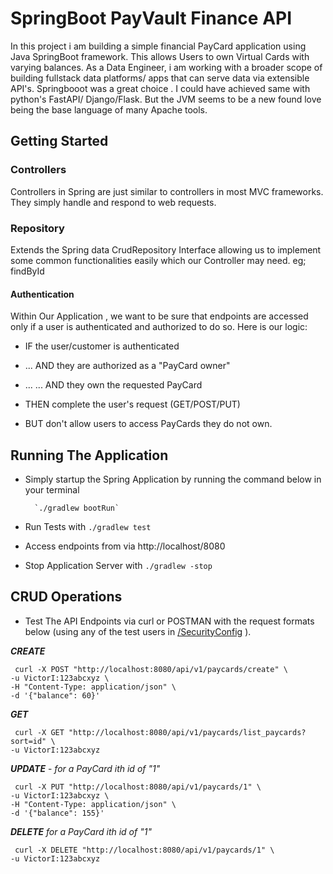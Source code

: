 # SpringBoot PayVault Finance API

In this project i am building a simple financial PayCard application using Java SpringBoot framework. This allows Users to own Virtual Cards with varying balances.
As a Data Engineer, i am working with a broader scope of building fullstack data platforms/ apps that can serve data via extensible API's. Springbooot was a great choice . I could have achieved same with python's FastAPI/ Django/Flask. But the JVM seems to be a new found love being the base language of many Apache tools.


## Getting Started


### Controllers
Controllers in Spring are just similar to controllers in most MVC frameworks. They simply handle and respond to web requests.

### Repository
Extends the Spring data CrudRepository Interface allowing us to implement some common functionalities easily which our Controller may need. eg; findById



#### Authentication
Within Our Application , we want to be sure that endpoints are accessed only if a user is authenticated and authorized to do so.
Here is our logic:

- IF the user/customer is authenticated

- ... AND they are authorized as a "PayCard owner"

- ... ... AND they own the requested PayCard

- THEN complete the user's request (GET/POST/PUT)

- BUT don't allow users to access PayCards they do not own.


## Running The Application

- Simply startup the Spring Application by running the command below in your terminal
    
        `./gradlew bootRun`

- Run Tests with `./gradlew test`
- Access endpoints from via http://localhost/8080
- Stop Application Server with `./gradlew -stop`


## CRUD Operations
- Test The API Endpoints via curl or POSTMAN with the request formats below (using any of the test users in [/SecurityConfig](https://github.com/VICIWUOHA/PayVault-Finance-SpringBoot-App/blob/main/src/main/java/vicmicroservices/payvault/SecurityConfig.java) ).


***CREATE***
````
 curl -X POST "http://localhost:8080/api/v1/paycards/create" \
-u VictorI:123abcxyz \
-H "Content-Type: application/json" \
-d '{"balance": 60}'

````

***GET***

````
 curl -X GET "http://localhost:8080/api/v1/paycards/list_paycards?sort=id" \
-u VictorI:123abcxyz
````


***UPDATE*** - _for a PayCard ith id of "1"_
`````
 curl -X PUT "http://localhost:8080/api/v1/paycards/1" \
-u VictorI:123abcxyz \
-H "Content-Type: application/json" \
-d '{"balance": 155}'
`````

***DELETE*** _for a PayCard ith id of "1"_

```` 
 curl -X DELETE "http://localhost:8080/api/v1/paycards/1" \
-u VictorI:123abcxyz

````